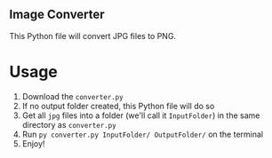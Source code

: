 ## Image Converter
This Python file will convert JPG files to PNG.

# Usage
1. Download the `converter.py`
2. If no output folder created, this Python file will do so
3. Get all `jpg` files into a folder (we'll call it `InputFolder`) in the same directory as `converter.py`
4. Run `py converter.py InputFolder/ OutputFolder/` on the terminal
5. Enjoy!
